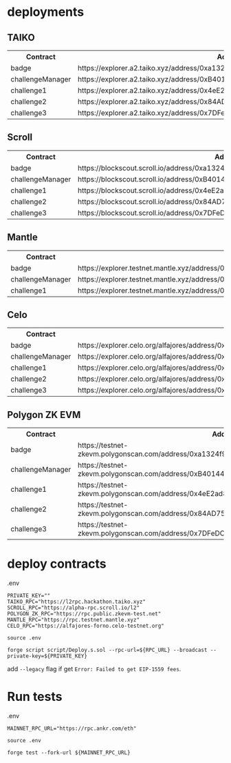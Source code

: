 # deployments

## TAIKO

<table>

<tr>
<th>Contract</th>
<th>Address</th>
</tr>

<tr>
<td>badge</td>
<td>https://explorer.a2.taiko.xyz/address/0xa1324f953e8e75a09593Ed7473722690cC624D54</td>
</tr>

<tr>
<td>challengeManager</td>
  
<td>https://explorer.a2.taiko.xyz/address/0xB40144707F71e3e132327F528263aFB0bA458821</td>
</tr>

<tr>
<td>challenge1</td>
<td>https://explorer.a2.taiko.xyz/address/0x4eE2ad8a12E6D5b272994bF2393aF5D0332Acc86</td>
</tr>

<tr>
<td>challenge2</td>
<td>https://explorer.a2.taiko.xyz/address/0x84AD75721aE069C3056d4577F687E51Da1F61a20</td>
</tr>

<tr>
<td>challenge3</td>
<td>https://explorer.a2.taiko.xyz/address/0x7DFeDC5D8376f2fC882d58dD4F64e8008024bAba</td>
</tr>

</table>

## Scroll

<table>

<tr>
<th>Contract</th>
<th>Address</th>
</tr>

<tr>
<td>badge</td>
<td>https://blockscout.scroll.io/address/0xa1324f953e8e75a09593Ed7473722690cC624D54</td>
</tr>

<tr>
<td>challengeManager</td>
<td>https://blockscout.scroll.io/address/0xB40144707F71e3e132327F528263aFB0bA458821</td>
</tr>

<tr>
<td>challenge1</td>
<td>https://blockscout.scroll.io/address/0x4eE2ad8a12E6D5b272994bF2393aF5D0332Acc86</td>
</tr>

<tr>
<td>challenge2</td>
<td>https://blockscout.scroll.io/address/0x84AD75721aE069C3056d4577F687E51Da1F61a20</td>
</tr>

<tr>
<td>challenge3</td>
<td>https://blockscout.scroll.io/address/0x7DFeDC5D8376f2fC882d58dD4F64e8008024bAba</td>
</tr>

</table>

## Mantle

<table>

<tr>
<th>Contract</th>
<th>Address</th>
</tr>

<tr>
<td>badge</td>
<td>https://explorer.testnet.mantle.xyz/address/0xa1324f953e8e75a09593Ed7473722690cC624D54</td>
</tr>

<tr>
<td>challengeManager</td>
<td>https://explorer.testnet.mantle.xyz/address/0x0792081C227E0F31CB11f5f3fE74eB9032d6afA1</td>
</tr>

<tr>
<td>challenge1</td>
<td>https://explorer.testnet.mantle.xyz/address/0xB40144707F71e3e132327F528263aFB0bA458821</td>
</tr>

</table>

## Celo

<table>

<tr>
<th>Contract</th>
<th>Address</th>
</tr>

<tr>
<td>badge</td>
<td>https://explorer.celo.org/alfajores/address/0xa1324f953e8e75a09593Ed7473722690cC624D54</td>
</tr>

<tr>
<td>challengeManager</td>
<td>https://explorer.celo.org/alfajores/address/0xB40144707F71e3e132327F528263aFB0bA458821</td>
</tr>

<tr>
<td>challenge1</td>
<td>https://explorer.celo.org/alfajores/address/0x4eE2ad8a12E6D5b272994bF2393aF5D0332Acc86</td>
</tr>

<tr>
<td>challenge2</td>
<td>https://explorer.celo.org/alfajores/address/0x84AD75721aE069C3056d4577F687E51Da1F61a20</td>
</tr>

<tr>
<td>challenge3</td>
<td>https://explorer.celo.org/alfajores/address/0x7DFeDC5D8376f2fC882d58dD4F64e8008024bAba</td>
</tr>

</table>

## Polygon ZK EVM

<table>

<tr>
<th>Contract</th>
<th>Address</th>
</tr>

<tr>
<td>badge</td>
<td>https://testnet-zkevm.polygonscan.com/address/0xa1324f953e8e75a09593Ed7473722690cC624D54</td>
</tr>

<tr>
<td>challengeManager</td>
<td>https://testnet-zkevm.polygonscan.com/address/0xB40144707F71e3e132327F528263aFB0bA458821</td>
</tr>

<tr>
<td>challenge1</td>
<td>https://testnet-zkevm.polygonscan.com/address/0x4eE2ad8a12E6D5b272994bF2393aF5D0332Acc86</td>
</tr>

<tr>
<td>challenge2</td>
<td>https://testnet-zkevm.polygonscan.com/address/0x84AD75721aE069C3056d4577F687E51Da1F61a20</td>
</tr>

<tr>
<td>challenge3</td>
<td>https://testnet-zkevm.polygonscan.com/address/0x7DFeDC5D8376f2fC882d58dD4F64e8008024bAba</td>
</tr>

</table>


# deploy contracts
.env
```
PRIVATE_KEY=""
TAIKO_RPC="https://l2rpc.hackathon.taiko.xyz"
SCROLL_RPC="https://alpha-rpc.scroll.io/l2"
POLYGON_ZK_RPC="https://rpc.public.zkevm-test.net"
MANTLE_RPC="https://rpc.testnet.mantle.xyz"
CELO_RPC="https://alfajores-forno.celo-testnet.org"
```

```
source .env    
```

```
forge script script/Deploy.s.sol --rpc-url=${RPC_URL} --broadcast --private-key=${PRIVATE_KEY} 
```

add `--legacy` flag if get `Error: Failed to get EIP-1559 fees`.


# Run tests
.env
```
MAINNET_RPC_URL="https://rpc.ankr.com/eth"
```

```
source .env    
```

```
forge test --fork-url ${MAINNET_RPC_URL}
```

